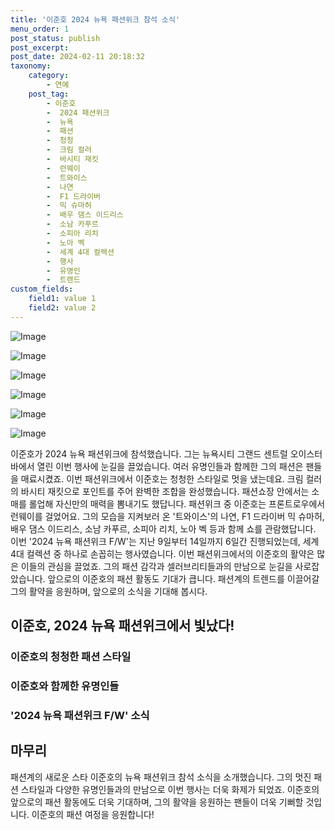 ```yaml
---
title: '이준호 2024 뉴욕 패션위크 참석 소식'
menu_order: 1
post_status: publish
post_excerpt: 
post_date: 2024-02-11 20:18:32
taxonomy:
    category:
        - 연예
    post_tag:
        - 이준호
        -  2024 패션위크
        -  뉴욕
        -  패션
        -  청청
        -  크림 컬러
        -  바시티 재킷
        -  런웨이
        -  트와이스
        -  나연
        -  F1 드라이버
        -  믹 슈마허
        -  배우 댐스 이드리스
        -  소남 카푸르
        -  소피아 리치
        -  노아 벡
        -  세계 4대 컬렉션
        -  행사
        -  유명인
        -  트렌드
custom_fields:
    field1: value 1
    field2: value 2
---
```


![Image](https://mimgnews.pstatic.net/image/433/2024/02/11/0000101423_001_20240211111905596.png?type=w540)

![Image](https://ssl.pstatic.net/mimgnews/image/433/2024/02/11/0000101423_002_20240211111905655.png?type=w540)

![Image](https://mimgnews.pstatic.net/image/433/2024/02/11/0000101423_003_20240211111905708.png?type=w540)

![Image](https://ssl.pstatic.net/mimgnews/image/433/2024/02/11/0000101423_004_20240211111905763.jpg?type=w540)

![Image](https://mimgnews.pstatic.net/image/433/2024/02/11/0000101423_005_20240211111905794.png?type=w540)

![Image](https://ssl.pstatic.net/mimgnews/image/433/2024/02/11/0000101423_006_20240211111905842.png?type=w540)

이준호가 2024 뉴욕 패션위크에 참석했습니다. 그는 뉴욕시티 그랜드 센트럴 오이스터 바에서 열린 이번 행사에 눈길을 끌었습니다. 여러 유명인들과 함께한 그의 패션은 팬들을 매료시켰죠. 이번 패션위크에서 이준호는 청청한 스타일로 멋을 냈는데요. 크림 컬러의 바시티 재킷으로 포인트를 주어 완벽한 조합을 완성했습니다. 패션쇼장 안에서는 소매를 롤업해 자신만의 매력을 뽐내기도 했답니다.
패션위크 중 이준호는 프론트로우에서 런웨이를 걸었어요. 그의 모습을 지켜보러 온 '트와이스'의 나연, F1 드라이버 믹 슈마허, 배우 댐스 이드리스, 소남 카푸르, 소피아 리치, 노아 벡 등과 함께 쇼를 관람했답니다. 이번 '2024 뉴욕 패션위크 F/W'는 지난 9일부터 14일까지 6일간 진행되었는데, 세계 4대 컬렉션 중 하나로 손꼽히는 행사였습니다.
이번 패션위크에서의 이준호의 활약은 많은 이들의 관심을 끌었죠. 그의 패션 감각과 셀러브리티들과의 만남으로 눈길을 사로잡았습니다. 앞으로의 이준호의 패션 활동도 기대가 큽니다. 패션계의 트렌드를 이끌어갈 그의 활약을 응원하며, 앞으로의 소식을 기대해 봅시다.
## 이준호, 2024 뉴욕 패션위크에서 빛났다!
### 이준호의 청청한 패션 스타일
### 이준호와 함께한 유명인들
### '2024 뉴욕 패션위크 F/W' 소식
## 마무리
패션계의 새로운 스타 이준호의 뉴욕 패션위크 참석 소식을 소개했습니다. 그의 멋진 패션 스타일과 다양한 유명인들과의 만남으로 이번 행사는 더욱 화제가 되었죠. 이준호의 앞으로의 패션 활동에도 더욱 기대하며, 그의 활약을 응원하는 팬들이 더욱 기뻐할 것입니다. 이준호의 패션 여정을 응원합니다!

